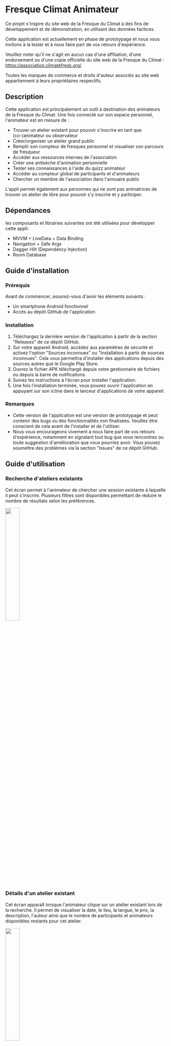 # Fresque Climat Animateur

Ce projet s'inspire du site web de la Fresque du Climat à des fins de développement 
et de démonstration, en utilisant des données factices.

Cette application est actuellement en phase de prototypage et nous vous invitons à la tester et à nous faire part de vos retours d'expérience.

Veuillez noter qu'il ne s'agit en aucun cas d'une affiliation, d'une endorsement ou d'une copie 
officielle du site web de la Fresque du Climat : https://association.climatefresk.org/

Toutes les marques de commerce et droits d'auteur associés au site web appartiennent à leurs propriétaires respectifs.

## Description

Cette application est principalement un outil à destination des animateurs de la Fresque du Climat.
Une fois connecté sur son espace personnel, l'animateur est en mesure de : 
- Trouver un atelier existant pour pouvoir s'inscrire en tant que (co-)animateur ou observateur
- Créer/organiser un atelier grand public
- Remplir son compteur de fresques personnel et visualiser son parcours de fresqueur
- Accéder aux ressources internes de l'association
- Créer une antisèche d'animation personnelle 
- Tester ses connaissances à l'aide du quizz animateur
- Accéder au compteur global de participants et d'animateurs
- Chercher un membre de l'association dans l'annuaire public

L'appli permet également aux personnes qui ne sont pas animatrices de trouver un atelier de libre pour pouvoir s'y inscrire et y participer.

## Dépendances 

les composants et librairies suivantes ont été utilisées pour développer cette appli:
- MVVM + LiveData + Data Binding
- Navigation + Safe Args
- Dagger Hilt (Dependency Injection)
- Room Database

## Guide d'installation

### Prérequis

Avant de commencer, assurez-vous d'avoir les éléments suivants :
- Un smartphone Android fonctionnel
- Accès au dépôt GitHub de l'application

### Installation

1. Téléchargez la dernière version de l'application à partir de la section "Releases" de ce dépôt GitHub.
2. Sur votre appareil Android, accédez aux paramètres de sécurité et activez l'option "Sources inconnues" ou "Installation à partir de sources inconnues". Cela vous permettra d'installer des applications depuis des sources autres que le Google Play Store.
3. Ouvrez le fichier APK téléchargé depuis votre gestionnaire de fichiers ou depuis la barre de notifications.
4. Suivez les instructions à l'écran pour installer l'application.
5. Une fois l'installation terminée, vous pouvez ouvrir l'application en appuyant sur son icône dans le lanceur d'applications de votre appareil.

### Remarques

- Cette version de l'application est une version de prototypage et peut contenir des bugs ou des fonctionnalités non finalisées. Veuillez être conscient de cela avant de l'installer et de l'utiliser.
- Nous vous encourageons vivement à nous faire part de vos retours d'expérience, notamment en signalant tout bug que vous rencontrez ou toute suggestion d'amélioration que vous pourriez avoir. Vous pouvez soumettre des problèmes via la section "Issues" de ce dépôt GitHub.

## Guide d'utilisation

### Recherche d'ateliers existants
Cet écran permet à l'animateur de chercher une session existante à laquelle il peut s'inscrire.
Plusieurs filtres sont disponibles permettant de réduire le nombre de résultats selon les préférences. 

<img src="app/demo/screenshot_fresque_climat_0001.png" width=30% height=30%> 

### Détails d'un atelier existant
Cet écran apparaît lorsque l'animateur clique sur un atelier existant lors de la recherche.
Il permet de visualiser la date, le lieu, la langue, le prix, la description, l'auteur ainsi que le nombre de participants et animateurs disponibles restants pour cet atelier.

<img src="app/demo/screenshot_fresque_climat_0002.png" width=30% height=30%> 

### Communauté
Cet écran permet de visualiser en direct le compteur global des animateurs et participants de la Fresque.
Un annuaire permet également de rechercher un "fresqueur" sur le réseau de l'association (si son compte est public).

<img src="app/demo/screenshot_fresque_climat_0003.png" width=30% height=30%> 

### Créer une nouvelle session
Cet écran permet, soit la création d'un nouvel atelier de la Fresque du climat, soit de remplir son compteur personnel d'ateliers.

<img src="app/demo/screenshot_fresque_climat_0004.png" width=30% height=30%> 

### Ressources internes
Cet écran permet un accès direct aux ressources internes de l'association destinées à l'animateur (wiki, mémo, supports, etc)

<img src="app/demo/screenshot_fresque_climat_0005.png" width=30% height=30%> 

### Connexion à l'espace animateur
Cet écran permet à l'animateur de rentrer ses identifiants afin de se connecter à son espace personnel d'animateur de la fresque.

<img src="app/demo/screenshot_fresque_climat_0006.png" width=30% height=30%> 

### Espace animateur
Cet écran est la page principale de l'espace animateur, il permet à l'animateur d'avoir un aperçu de son profil et son parcours de fresqueur ainsi que de gérer ses sessions d'animation passées et à venir
Une fonctionnalité de personnalisation d'antisèche d'animation est actuellement en cours de développement (voir roadmap).

<img src="app/demo/screenshot_fresque_climat_0007.png" width=30% height=30%>    <img src="app/demo/screenshot_fresque_climat_0008.png" width=30% height=30%> 

## Roadmap

- visualisation des sessions publiques disponibles à venir au sein d'une carte géographique
- visualisation et/ou modification de ses informations personnelles dans l'espace animateur
- visualiser son parcours de fresqueur avec explication des prérequis pour accécer à chaque ceinture (blanche, orange, bleue, etc)
- avoir accès au mémo des différentes cartes du jeu avec l'explication des liens possibles d'une carte avec les autres
- créer et personnaliser son antisèche d'animation
